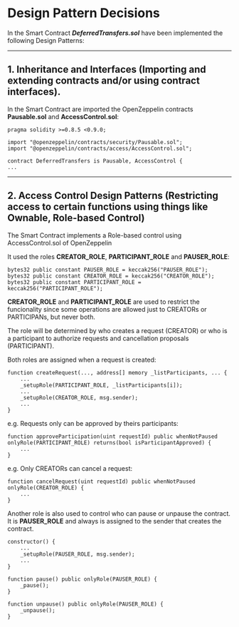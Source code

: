 # Design Pattern Decisions

In the Smart Contract _**DeferredTransfers.sol**_ have been implemented the following Design Patterns:
******
## 1. Inheritance and Interfaces (Importing and extending contracts and/or using contract interfaces). ##

In the Smart Contract are imported the OpenZeppelin contracts **Pausable.sol** and **AccessControl.sol**:

```
pragma solidity >=0.8.5 <0.9.0;

import "@openzeppelin/contracts/security/Pausable.sol";
import "@openzeppelin/contracts/access/AccessControl.sol";

contract DeferredTransfers is Pausable, AccessControl {
...
```
******
## 2. Access Control Design Patterns (Restricting access to certain functions using things like Ownable, Role-based Control) ##

The Smart Contract implements a Role-based control using AccessControl.sol of OpenZeppelin

It used the roles **CREATOR_ROLE**,  **PARTICIPANT_ROLE** and **PAUSER_ROLE**:

```
bytes32 public constant PAUSER_ROLE = keccak256("PAUSER_ROLE");
bytes32 public constant CREATOR_ROLE = keccak256("CREATOR_ROLE");
bytes32 public constant PARTICIPANT_ROLE = keccak256("PARTICIPANT_ROLE");
```
**CREATOR_ROLE** and **PARTICIPANT_ROLE** are used to restrict the funcionality since some operations are allowed just to CREATORs or PARTICIPANs, but never both.

The role will be determined by who creates a request (CREATOR) or who is a participant to authorize requests and cancellation proposals (PARTICIPANT).

Both roles are assigned when a request is created:
```
function createRequest(..., address[] memory _listParticipants, ... {
    ...
    _setupRole(PARTICIPANT_ROLE, _listParticipants[i]);
    ...
    _setupRole(CREATOR_ROLE, msg.sender);
    ...
}
```
e.g. Requests only can be approved by theirs participants:
```
function approveParticipation(uint requestId) public whenNotPaused onlyRole(PARTICIPANT_ROLE) returns(bool isParticipantApproved) {
    ...
}

```
e.g. Only CREATORs can cancel a request:
```
function cancelRequest(uint requestId) public whenNotPaused onlyRole(CREATOR_ROLE) {
    ...
}

```
Another role is also used to control who can pause or unpause the contract. It is **PAUSER_ROLE** and always is assigned to the sender that creates the contract.
```
constructor() {
    ...
    _setupRole(PAUSER_ROLE, msg.sender);
    ...
}
```
```
function pause() public onlyRole(PAUSER_ROLE) {
    _pause();
}
```
```
function unpause() public onlyRole(PAUSER_ROLE) {
    _unpause();
}
```